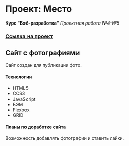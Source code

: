 # Проект: Место
**Курс "Вэб-разработка"**
*Проектная работа №4-№5*
### [Ссылка на проект](https://klimaleks12133.github.io/mesto/)
## Cайт с фотографиями
Сайт создан для публикации фото.
#### Технологии
+ HTML5
+ CCS3
+ JavaScript
+ БЭМ
+ Flexbox
+ GRID
#### Планы по доработке сайта
Возможность добавлять фотографии и ставить лайки.